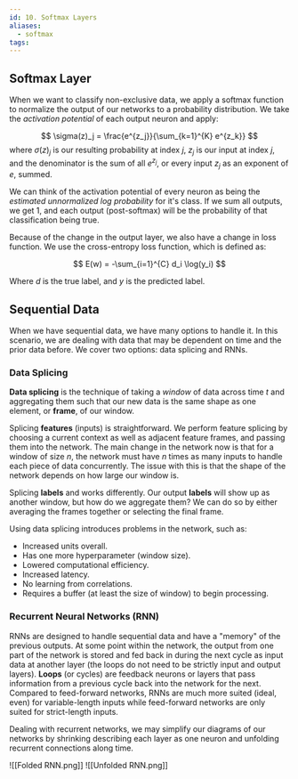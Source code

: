 ```yaml
---
id: 10. Softmax Layers
aliases:
  - softmax
tags:
---
```


## Softmax Layer

When we want to classify non-exclusive data, we apply a softmax function to normalize the output of our networks to a probability distribution. We take the _activation potential_ of each output neuron and apply:

$$
\sigma(z)_j = \frac{e^{z_j}}{\sum_{k=1}^{K} e^{z_k}}
$$
where $\sigma(z)_j$ is our resulting probability at index $j$, $z_j$ is our input at index $j$, and the denominator is the sum of all $e^{z_j}$, or every input $z_j$ as an exponent of $e$, summed. 

We can think of the activation potential of every neuron as being the *estimated unnormalized log probability* for it's class. If we sum all outputs, we get 1, and each output (post-softmax) will be the probability of that classification being true. 

Because of the change in the output layer, we also have a change in loss function. We use the cross-entropy loss function, which is defined as:

$$
E(w) = -\sum_{i=1}^{C} d_i \log(y_i)
$$

Where $d$ is the true label, and $y$ is the predicted label.

## Sequential Data

When we have sequential data, we have many options to handle it. In this scenario, we are dealing with data that may be dependent on time and the prior data before. We cover two options: data splicing and RNNs. 

### Data Splicing

**Data splicing** is the technique of taking a *window* of data across time $t$ and aggregating them such that our new data is the same shape as one element, or **frame**, of our window. 

Splicing **features** (inputs) is straightforward. We perform feature splicing by choosing a current context as well as adjacent feature frames, and passing them into the network. The main change in the network now is that for a window of size $n$, the network must have $n$ times as many inputs to handle each piece of data concurrently. The issue with this is that the shape of the network depends on how large our window is. 

Splicing **labels** and works differently. Our output **labels** will show up as another window, but how do we aggregate them? We can do so by either averaging the frames together or selecting the final frame. 

Using data splicing introduces problems in the network, such as:
- Increased units overall. 
- Has one more hyperparameter (window size). 
- Lowered computational efficiency. 
- Increased latency. 
- No learning from correlations. 
- Requires a buffer (at least the size of window) to begin processing. 

### Recurrent Neural Networks (RNN)

RNNs are designed to handle sequential data and have a "memory" of the previous outputs. At some point within the network, the output from one part of the network is stored and fed back in during the next cycle as input data at another layer (the loops do not need to be strictly input and output layers). **Loops** (or cycles) are feedback neurons or layers that pass information from a previous cycle back into the network for the next.  Compared to feed-forward networks, RNNs are much more suited (ideal, even) for variable-length inputs while feed-forward networks are only suited for strict-length inputs.

Dealing with recurrent networks, we may simplify our diagrams of our networks by shrinking describing each layer as one neuron and unfolding recurrent connections along time. 

![[Folded RNN.png]]
![[Unfolded RNN.png]]